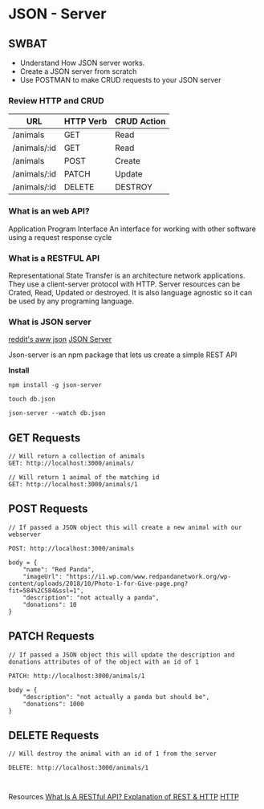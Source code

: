 # JSON - Server 
## SWBAT
- Understand How JSON server works.
- Create a JSON server from scratch
- Use POSTMAN to make CRUD requests to your JSON server

### Review HTTP and CRUD
| URL          | HTTP Verb   | CRUD Action  | 
| ------------ | ----------- |------------- |
| /animals     | GET         |  Read        |
| /animals/:id | GET         |  Read        |
| /animals     | POST        |  Create      | 
| /animals/:id | PATCH       |  Update      |
| /animals/:id | DELETE      |  DESTROY     |

### What is an web API?
Application Program Interface
An interface for working with other software using a request response cycle


### What is a RESTFUL API
Representational State Transfer is an architecture network applications.
They use a client-server protocol with HTTP. Server resources can be Crated, Read, Updated or destroyed. It is also language agnostic so it can be used by any programing language. 

### What is JSON server
[reddit's aww json](https://www.reddit.com/r/aww/.json)
[JSON Server](https://www.npmjs.com/package/json-server)

Json-server is an npm package that lets us create a simple REST API 

**Install**
```
npm install -g json-server

touch db.json

json-server --watch db.json

```
## GET Requests 
```
// Will return a collection of animals
GET: http://localhost:3000/animals/

// Will return 1 animal of the matching id
GET: http://localhost:3000/animals/1

```

## POST Requests 
```
// If passed a JSON object this will create a new animal with our webserver 

POST: http://localhost:3000/animals

body = {
    "name": "Red Panda",
    "imageUrl": "https://i1.wp.com/www.redpandanetwork.org/wp-content/uploads/2018/10/Photo-1-for-Give-page.png?fit=584%2C584&ssl=1",
    "description": "not actually a panda",
    "donations": 10 
}

```

## PATCH Requests 
```
// If passed a JSON object this will update the description and donations attributes of of the object with an id of 1 

PATCH: http://localhost:3000/animals/1

body = {
    "description": "not actually a panda but should be",
    "donations": 1000 
}

```

## DELETE Requests 
```
// Will destroy the animal with an id of 1 from the server 

DELETE: http://localhost:3000/animals/1



```

Resources
[What Is A RESTful API? Explanation of REST & HTTP](https://www.youtube.com/watch?v=Q-BpqyOT3a8)
[HTTP](https://developer.mozilla.org/en-US/docs/Web/HTTP)
